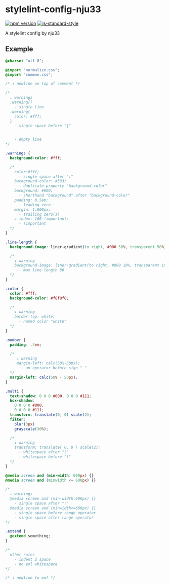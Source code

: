 # stylelint-config-nju33

[![npm version](https://badge.fury.io/js/stylelint-config-nju33.svg)](https://badge.fury.io/js/stylelint-config-nju33)
[![js-standard-style](https://img.shields.io/badge/code%20style-standard-brightgreen.svg?style=flat)](https://github.com/feross/standard)

A stylelint config by nju33

## Example

```css
@charset "utf-8";

@import "normalize.css";
@import "common.css";

/* ↑ newline on top of comment */

/*
  ↓ warnings
  .warning{}
    - single line
  .warning{
    color: #fff;
  }
    - single space before "{"


    - empty line
*/

.warnings {
  background-color: #fff;

  /*
    color:#fff;
      - single space after ":"
    background-color: #333;
      - duplicate property "background-color"
    background: #000;
      - shorthand "background" after "background-color"
    padding: 0.5em;
      - leading zero
    margin: 1.000px;
      - trailing zero(s)
    z-index: 100 !important;
      - !important
  */
}

.line-length {
  background-image: liner-gradient(to right, #000 50%, transparent 50%);

  /*
    ↓ warning
    background-image: liner-gradient(to right, #000 10%, transparent 10%, transparent 90%, #000 90%);
      - max line length 80
  */
}

.color {
  color: #fff;
  background-color: #f8f8f8;

  /*
    ↓ warning
    border-top: white;
      - named color "white"
  */
}

.number {
  padding: .5em;

  /*
     ↓ warning
     margin-left: calc(50%-50px);
       - an operator before sign "-"
  */
  margin-left: calc(50% - 50px);
}

.multi {
  text-shadow: 0 0 0 #000, 0 0 0 #111;
  box-shadow:
    0 0 0 0 #000,
    0 0 0 0 #111;
  transform: translate(0, 0) scale(2);
  filter:
    blur(3px)
    grayscale(30%);

  /*
    ↓ warning
    transform: translate( 0, 0 ) scale(2);
      - whitespace after "("
      - whitespace before ")"
  */
}

@media screen and (min-width: 600px) {}
@media screen and (minwidth <= 600px) {}

/*
  ↓ warnings
  @media screen and (min-width:600px) {}
    - single space after ":"
  @media screen and (minwidth<=600px) {}
    - single space before range operator
    - single space after range operator
*/

.extend {
  @extend something;
}

/*
  other rules
    - indent 2 space
    - no eol whitespace
*/

/* ↓ newline to eof */

```
